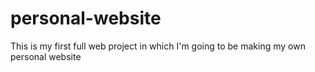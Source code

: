 personal-website
================

This is my first full web project in which I'm going to be making my own personal website
